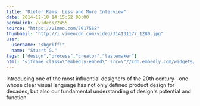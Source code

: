 ```yaml
---
title: "Dieter Rams: Less and More Interview"
date: 2014-12-10 14:15:52 00:00
permalink: /videos/2455
source: "https://vimeo.com/7917568"
thumbnail: "http://i.vimeocdn.com/video/314131177_1280.jpg"
user:
  username: "sbgriffi"
  name: "Stuart G."
tags: ["design","process","creator","tastemaker"]
html: "<iframe class=\"embedly-embed\" src=\"//cdn.embedly.com/widgets/media.html?src=http%3A%2F%2Fplayer.vimeo.com%2Fvideo%2F7917568&wmode=transparent&src_secure=1&url=http%3A%2F%2Fvimeo.com%2F7917568&image=http%3A%2F%2Fi.vimeocdn.com%2Fvideo%2F314131177_1280.jpg&key=daaebf4d9cdd46779200162d0ca86e20&type=text%2Fhtml&schema=vimeo\" width=\"1280\" height=\"720\" scrolling=\"no\" frameborder=\"0\" allowfullscreen></iframe>"
---
```


Introducing one of the most influential designers of the 20th century--one whose clear visual language has not only defined product design for decades, but also our fundamental understanding of design's potential and function.